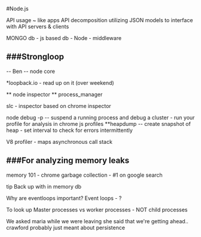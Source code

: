 #Node.js 

API usage ~ like apps
API decomposition
    utilizing JSON models to interface with API servers & clients

MONGO db - js based db -
Node - middleware

###Strongloop
---

-- Ben -- node core

 *loopback.io - read up on it (over weekend)

** node inspector
** process_manager

slc - inspector based on chrome inspector

node debug -p <process id>  -- suspend a running process and debug a cluster
    - run your profile for analysis in chrome js profiles
**heapdump -- create snapshot of heap
    - set interval to check for errors intermittently

V8 profiler - maps asynchronous call stack

###For analyzing memory leaks
---
memory 101 - chrome 
garbage collection - #1 on google search


tip
Back up with in memory db
    
Why are eventloops important?
    Event loops  - ?


   To look up
   Master processes vs worker processes - NOT child processes

We asked maria while we were leaving
she said that we're getting ahead.. crawford probably just meant about persistence